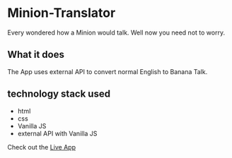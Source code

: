 # Minion-Translator
Every wondered how a Minion would talk. Well now you need not to worry.
## What it does
The App uses external API to convert normal English to Banana Talk.
## technology stack used
- html
- css
- Vanilla JS
- external API with Vanilla JS

Check out the [Live App](https://miniontranslator-mk.netlify.app/)
